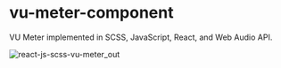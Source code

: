 # vu-meter-component
VU Meter implemented in SCSS, JavaScript, React, and Web Audio API.

![react-js-scss-vu-meter_out](https://github.com/DivideByZeno/vu-meter-component/assets/112029487/66e9caaa-221f-4b60-b5d9-4d30d0c3059a)

